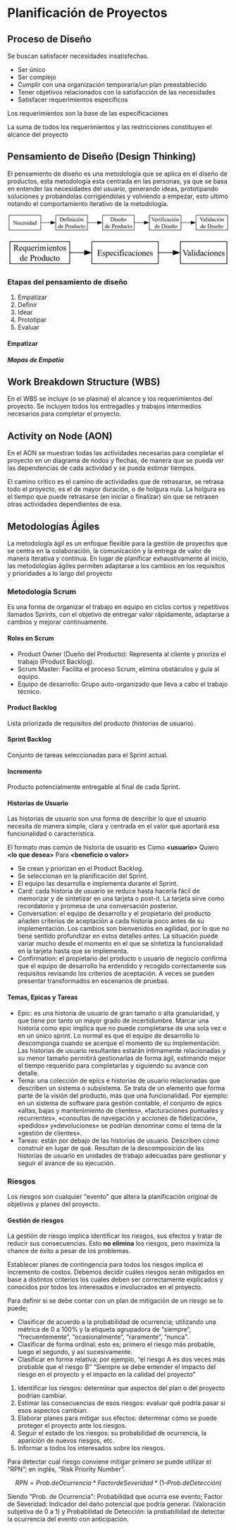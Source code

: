 # Planificación de Proyectos

## Proceso de Diseño

Se buscan satisfacer necesidades insatisfechas.

* Ser único
* Ser complejo
* Cumplir con una organización temporaria/un plan preestablecido
* Tener objetivos relacionados con la satisfacción de las necesidades
* Satisfacer requerimientos específicos

Los requerimientos son la base de las especificaciones

La suma de todos los requerimientos y las restricciones constituyen el alcance
del proyecto

## Pensamiento de Diseño (Design Thinking)

El pensamiento de diseño es una metodología que se aplica en el diseño de
productos, esta metodología esta centrada en las personas, ya que se basa en
entender las necesidades del usuario, generando ideas, prototipando soluciones y
probándolas corrigiéndolas y volviendo a empezar, esto ultimo notando el
comportamiento iterativo de la metodología.


![Proceso de Diseño](./proceso_de_diseno.png)

![Proceso de Diseño](./definicion_de_producto.png)

### Etapas del pensamiento de diseño

1. Empatizar
2. Definir
3. Idear
4. Prototipar
5. Evaluar

#### Empatizar

##### Mapas de Empatia

## Work Breakdown Structure (WBS)

En el WBS se incluye (o se plasma) el alcance y los requerimientos del proyecto.
Se incluyen todos los entregadles y trabajos intermedios necesarios para
completar el proyecto.

## Activity on Node (AON)

En el AON se muestran todas las actividades necesarias para completar el
proyecto en un diagrama de nodos y flechas, de manera que se pueda ver las
dependencias de cada actividad y se pueda estimar tiempos.

El camino critico es el camino de actividades que de retrasarse, se retrasa todo
el proyecto, es el de mayor duración, o de holgura nula. La holgura es el tiempo
que puede retrasarse (en iniciar o finalizar) sin que se retrasen otras
actividades dependientes de esa.

## Metodologías Ágiles

La metodología ágil es un enfoque flexible para la gestión de proyectos que se
centra en la colaboración, la comunicación y la entrega de valor de manera
iterativa y continua. En lugar de planificar exhaustivamente al inicio, las
metodologías ágiles permiten adaptarse a los cambios en los requisitos y
prioridades a lo largo del proyecto


### Metodología Scrum

Es una forma de organizar el trabajo en equipo en ciclos cortos y repetitivos
llamados Sprints, con el objetivo de entregar valor rápidamente, adaptarse a
cambios y mejorar continuamente.

#### Roles en Scrum

* Product Owner (Dueño del Producto): Representa al cliente y prioriza el
  trabajo (Product Backlog).
* Scrum Master: Facilita el proceso Scrum, elimina obstáculos y guía al equipo.
* Equipo de desarrollo: Grupo auto-organizado que lleva a cabo el trabajo
  técnico.

#### Product Backlog

Lista priorizada de requisitos del producto (historias de usuario).

#### Sprint Backlog

Conjunto de tareas seleccionadas para el Sprint actual.

#### Incremento

Producto potencialmente entregable al final de cada Sprint.

#### Historias de Usuario

Las historias de usuario son una forma de describir lo que el usuario
necesita de manera simple, clara y centrada en el valor que aportará esa
funcionalidad o característica.

El formato mas común de historia de usuario es Como **\<usuario>** Quiero **\<lo que
desea>** Para **\<beneficio o valor>**

* Se crean y priorizan en el Product Backlog.
* Se seleccionan en la planificación del Sprint.
* El equipo las desarrolla e implementa durante el Sprint.
* Card: cada historia de usuario se reduce hasta hacerla fácil de memorizar y de
sintetizar en una tarjeta o post-it. La tarjeta sirve como recordatorio y
promesa de una conversación posterior.
* Conversation: el equipo de desarrollo y el propietario del producto añaden
criterios de aceptación a cada historia poco antes de su implementación. Los
cambios son bienvenidos en agilidad, por lo que no tiene sentido profundizar en
estos detalles antes. La situación puede variar mucho desde el momento en el que
se sintetiza la funcionalidad en la tarjeta hasta que se implementa.
* Confirmation: el propietario del producto o usuario de negocio confirma que el
equipo de desarrollo ha entendido y recogido correctamente sus requisitos
revisando los criterios de aceptación. A veces se pueden presentar transformados
en escenarios de pruebas.

#### Temas, Epicas y Tareas

* Epic: es una historia de usuario de gran tamaño o alta granularidad, y que
  tiene por tanto un mayor grado de incertidumbre. Marcar una historia como epic
  implica que no puede completarse de una sola vez o en un único sprint. Lo
  normal es que el equipo de desarrollo lo descomponga cuando se acerque el
  momento de su implementación. Las historias de usuario resultantes estarán
  íntimamente relacionadas y su menor tamaño permitirá gestionarlas de forma
  ágil, estimando mejor el tiempo requerido para completarlas y siguiendo su
  avance con detalle.
* Tema: una colección de epics e historias de usuario relacionadas que describen
  un sistema o subsistema. Se trata de un elemento que forma parte de la visión
  del producto, más que una funcionalidad. Por ejemplo: en un sistema de
  software para gestión contable, el conjunto de epics «altas, bajas y
  mantenimiento de clientes», «facturaciones puntuales y recurrentes»,
  «consultas de navegación y acciones de fidelización», «pedidos»
  y«devoluciones» se podrían denominar como el tema de la «gestión de clientes».
* Tareas: están por debajo de las historias de usuario. Describen cómo construir
  en lugar de qué. Resultan de la descomposición de las historias de usuario en
  unidades de trabajo adecuadas pare gestionar y seguir el avance de su
  ejecución.

### Riesgos

Los riesgos son cualquier "evento" que altera la planificación original de
objetivos y planes del proyecto.

#### Gestión de riesgos

La gestión de riesgo implica identificar los riesgos, sus efectos y tratar de
reducir sus consecuencias. Esto **no elimina** los riesgos, pero maximiza la
chance de éxito a pesar de los problemas.

Establecer planes de contingencia para todos los riesgos implica el incremento
de costos. Debemos decidir cuáles riesgos serán mitigados en base a distintos
criterios los cuales deben ser correctamente explicados y conocidos por todos los
interesados e involucrados en el proyecto.

Para definir si se debe contar con un plan de mitigación de un riesgo se lo
puede;
- Clasificar de acuerdo a la probabilidad de ocurrencia; utilizando una métrica
  de 0 a 100% y la etiqueta agrupadora de “siempre”, “frecuentemente”,
  “ocasionalmente”, “raramente”, “nunca”.
- Clasificar de forma ordinal: esto es; primero el riesgo más probable, luego el
  segundo, ý así sucesivamente.
- Clasificar en forma relativa; por ejemplo, “el riesgo A es dos veces más
  probable que el riesgo B” “Siempre se debe entender el impacto del riesgo en
  el proyecto y el impacto en la calidad del proyecto”

1. Identificar los riesgos: determinar que aspectos del plan o del proyecto
   podrían cambiar.
2. Estimar las consecuencias de esos riesgos: evaluar qué podría pasar si esos
   aspectos cambian.
3. Elaborar planes para mitigar sus efectos: determinar cómo se puede proteger
   el proyecto ante los riesgos.
4. Seguir el estado de los riesgos: su probabilidad de ocurrencia, la aparición
   de nuevos riesgos, etc.
5. Informar a todos los interesados sobre los riesgos.

Para detectar cuál riesgo conviene mitigar primero se puede utilizar el “RPN”;
en inglés, “Risk Priority Number”. 

$$ RPN = Prob. de Ocurrencia * Factor de Severidad * (1 – Prob. de Detección)$$

Siendo "Prob. de Ocurrencia": Probabilidad que ocurra ese evento; Factor de
Severidad: Indicador del daño potencial que podría generar. (Valoración
subjetiva de 0 a 1) y Probabilidad de Detección: la probabilidad de detectar la
ocurrencia del evento con anticipación.
